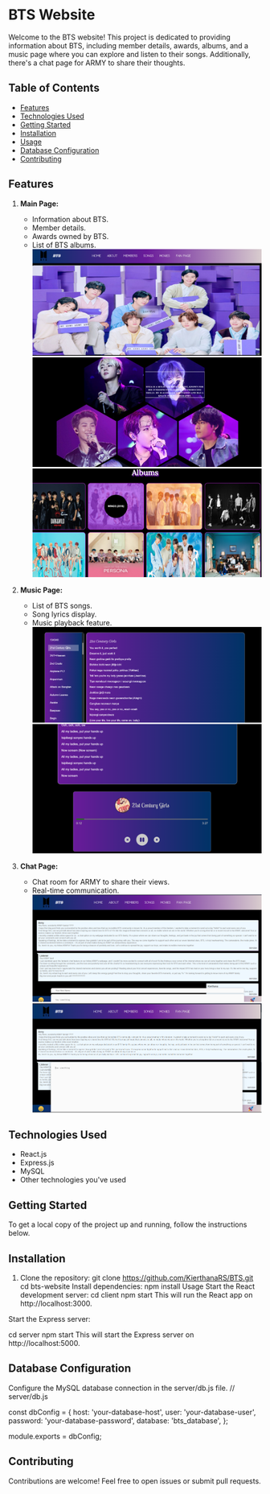 # BTS Website

Welcome to the BTS website! This project is dedicated to providing information about BTS, including member details, awards, albums, and a music page
where you can explore and listen to their songs. Additionally, there's a chat page for ARMY to share their thoughts.

## Table of Contents

- [Features](#features)
- [Technologies Used](#technologies-used)
- [Getting Started](#getting-started)
- [Installation](#installation)
- [Usage](#usage)
- [Database Configuration](#database-configuration)
- [Contributing](#contributing)


## Features

1. **Main Page:**
   - Information about BTS.
   - Member details.
   - Awards owned by BTS.
   - List of BTS albums.
   ![Alt text](image.png)
   ![Alt text](image-1.png)
   ![Alt text](image-2.png)

2. **Music Page:**
   - List of BTS songs.
   - Song lyrics display.
   - Music playback feature.
   ![Alt text](image-3.png)
   ![Alt text](image-4.png)

3. **Chat Page:**
   - Chat room for ARMY to share their views.
   - Real-time communication.
   ![Alt text](image-6.png)
   ![Alt text](image-5.png)

## Technologies Used

- React.js
- Express.js
- MySQL
- Other technologies you've used

## Getting Started

To get a local copy of the project up and running, follow the instructions below.

## Installation

1. Clone the repository:
   git clone https://github.com/KierthanaRS/BTS.git
   cd bts-website
Install dependencies:
  npm install
  Usage
Start the React development server:
    cd client
    npm start
This will run the React app on http://localhost:3000.

Start the Express server:

  cd server
  npm start
This will start the Express server on http://localhost:5000.

## Database Configuration
Configure the MySQL database connection in the server/db.js file.
// server/db.js

const dbConfig = {
  host: 'your-database-host',
  user: 'your-database-user',
  password: 'your-database-password',
  database: 'bts_database',
};

module.exports = dbConfig;


## Contributing
Contributions are welcome! Feel free to open issues or submit pull requests.
